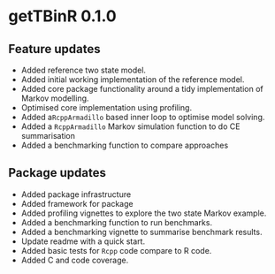 # getTBinR 0.1.0

## Feature updates

* Added reference two state model.
* Added initial working implementation of the reference model.
* Added core package functionality around a tidy implementation of Markov modelling.
* Optimised core implementation using profiling.
* Added a`RcppArmadillo` based inner loop to optimise model solving.
* Added a `RcppArmadillo` Markov simulation function to do CE summarisation
* Added a benchmarking function to compare approaches

## Package updates

* Added package infrastructure
* Added framework for package
* Added profiling vignettes to explore the two state Markov example. 
* Added a benchmarking function to run benchmarks.
* Added a benchmarking vignette to summarise benchmark results.
* Update readme with a quick start.
* Added basic tests for `Rcpp` code compare to R code.
* Added C and code coverage.

